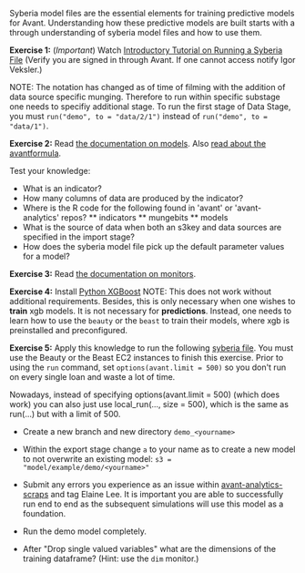 Syberia model files are the essential elements for training predictive models for Avant.  Understanding how these predictive models are built starts with a through understanding of syberia model files and how to use them.

**Exercise 1:** (*Important*) Watch [Introductory Tutorial on Running a Syberia File](https://www.youtube.com/watch?v=mpo8T6TiBvk) (Verify you are signed in through Avant. If one cannot access notify Igor Veksler.)

NOTE: The notation has changed as of time of filming with the addition of data source specific munging.  Therefore to run within specific substage one needs to specifiy additional stage.  To run the first stage of Data Stage, you must `run("demo", to = "data/2/1")` instead of `run("demo", to = "data/1")`.

**Exercise 2:**  Read [the documentation on models](https://github.com/avantcredit/avant-analytics/blob/master/models/README.md). Also [read about the avantformula](https://github.com/avantcredit/avantformula/blob/master/README.md).

Test your knowledge:
* What is an indicator?
* How many columns of data are produced by the indicator?
* Where is the R code for the following found in 'avant' or 'avant-analytics' repos?
** indicators
** mungebits
** models
* What is the source of data when both an s3key and data sources are specified in the import stage?
* How does the syberia model file pick up the default parameter values for a model?


**Exercise 3:** Read [the documentation on monitors](https://github.com/avantcredit/avant-analytics/tree/master/lib/debug/monitors).

**Exercise 4:**  Install [Python XGBoost](https://github.com/dmlc/xgboost/tree/master/python-package)
NOTE: This does not work without additional requirements.  Besides, this is only necessary when one wishes to **train** xgb models.  It is not necessary for **predictions**.   Instead, one needs to learn how to use the `beauty` or the `beast` to train their models, where xgb is preinstalled and preconfigured.

**Exercise 5:**  Apply this knowledge to run the following [syberia file](https://github.com/avantcredit/avant-analytics/blob/master/models/examples/demo_xgb_R/demo_xgb_R.R). You must use the Beauty or the Beast EC2 instances to finish this exercise.  Prior to using the `run` command, set `options(avant.limit = 500)` so you don't run on every single loan and waste a lot of time.

Nowadays, instead of specifying options(avant.limit = 500) (which does work) you can also just use local_run(..., size = 500), which is the same as run(...) but with a limit of 500.

* Create a new branch and new directory `demo_<yourname>` 

* Within the export stage change `a` to your name as to create a new model to not overwrite an existing model: `s3 = "model/example/demo/<yourname>"`  

* Submit any errors you experience as an issue within [avant-analytics-scraps](https://github.com/avantcredit/avant-analytics-scraps) and tag Elaine Lee.  It is important you are able to successfully run end to end as the subsequent simulations will use this model as a foundation. 

* Run the demo model completely.

* After "Drop single valued variables" what are the dimensions of the training dataframe? (Hint: use the `dim` monitor.)
